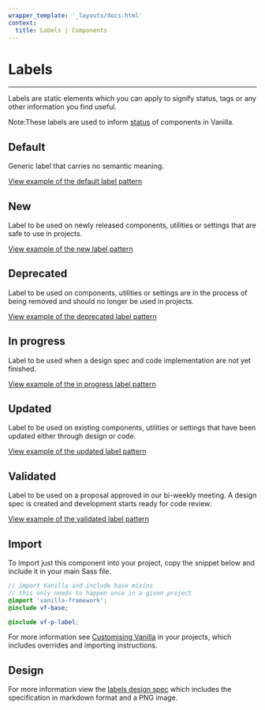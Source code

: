 ```yaml
---
wrapper_template: '_layouts/docs.html'
context:
  title: Labels | Components
---
```


# Labels

<hr>

Labels are static elements which you can apply to signify status, tags or any other information you find useful.

<div class="p-notification--information">
  <p class="p-notification__content">
    <span class="p-notification__title">Note:</span>These labels are used to inform <a href="/docs/whats-new">status</a> of components in Vanilla.
  </p>
</div>

## Default

Generic label that carries no semantic meaning.

<div class="embedded-example"><a href="/docs/examples/patterns/labels/default/" class="js-example">
View example of the default label pattern
</a></div>

## New

Label to be used on newly released components, utilities or settings that are safe to use in projects.

<div class="embedded-example"><a href="/docs/examples/patterns/labels/new/" class="js-example">
View example of the new label pattern
</a></div>

## Deprecated

Label to be used on components, utilities or settings are in the process of being removed and should no longer be used in projects.

<div class="embedded-example"><a href="/docs/examples/patterns/labels/deprecated/" class="js-example">
View example of the deprecated label pattern
</a></div>

## In progress

Label to be used when a design spec and code implementation are not yet finished.

<div class="embedded-example"><a href="/docs/examples/patterns/labels/in-progress/" class="js-example">
View example of the in progress label pattern
</a></div>

## Updated

Label to be used on existing components, utilities or settings that have been updated either through design or code.

<div class="embedded-example"><a href="/docs/examples/patterns/labels/updated/" class="js-example">
View example of the updated label pattern
</a></div>

## Validated

Label to be used on a proposal approved in our bi-weekly meeting. A design spec is created and development starts ready for code review.

<div class="embedded-example"><a href="/docs/examples/patterns/labels/validated/" class="js-example">
View example of the validated label pattern
</a></div>

## Import

To import just this component into your project, copy the snippet below and include it in your main Sass file.

```scss
// import Vanilla and include base mixins
// this only needs to happen once in a given project
@import 'vanilla-framework';
@include vf-base;

@include vf-p-label;
```

For more information see [Customising Vanilla](/docs/customising-vanilla/) in your projects, which includes overrides and importing instructions.

## Design

For more information view the [labels design spec](https://github.com/canonical-web-and-design/design-vanilla-framework/tree/main/Labels) which includes the specification in markdown format and a PNG image.
